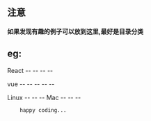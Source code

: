 ## 注意

#### 如果发现有趣的例子可以放到这里,最好是目录分类

## eg:

React   --
	--
        --
		--

vue 	--
	--
	--
		--
		--

Linux	--
	--
		--
Mac	--
	--
		--

```
	happy coding...

```
